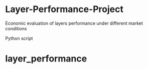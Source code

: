 # Layer-Performance-Project
Economic evaluation of layers performance under different market conditions 

Python script
# layer_performance

